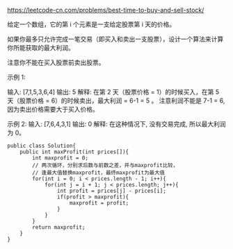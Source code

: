 
https://leetcode-cn.com/problems/best-time-to-buy-and-sell-stock/

给定一个数组，它的第 i 个元素是一支给定股票第 i 天的价格。

如果你最多只允许完成一笔交易（即买入和卖出一支股票），设计一个算法来计算你所能获取的最大利润。

注意你不能在买入股票前卖出股票。

示例 1:

输入: [7,1,5,3,6,4]
输出: 5
解释: 在第 2 天（股票价格 = 1）的时候买入，在第 5 天（股票价格 = 6）的时候卖出，最大利润 = 6-1 = 5 。
     注意利润不能是 7-1 = 6, 因为卖出价格需要大于买入价格。

示例 2:
输入: [7,6,4,3,1]
输出: 0
解释: 在这种情况下, 没有交易完成, 所以最大利润为 0。

```
public class Solution{
    public int maxProfit(int prices[]){
        int maxprofit = 0;
        // 两次循环，分别求后数与前数之差，并与maxprofit比较，
        // 逢最大值替换maxprofit，最终maxprofit为最大值
        for(int i = 0; i < prices.length - 1; i++){
            for(int j = i + 1; j < prices.length; j++){
                int profit = prices[j] - prices[i];
                if(profit > maxprofit){
                    maxprofit = profit;
                }
            }
        }
        return maxprofit;
    }
}

```

